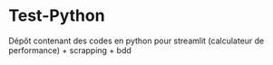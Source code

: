 # Test-Python

Dépôt contenant des codes en python pour streamlit (calculateur de performance) + scrapping + bdd
